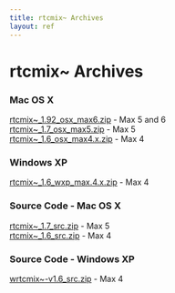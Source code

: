 ```yaml
---
title: rtcmix~ Archives
layout: ref
---
```


# rtcmix~ Archives

### Mac OS X

[rtcmix~\_1.92_osx_max6.zip](http://rtcmix.org/rtcmix~/downloads/rtcmix~_1.92_osx_max6.zip) -
Max 5 and 6  
[rtcmix~\_1.7_osx_max5.zip](http://rtcmix.org/rtcmix~/downloads/rtcmix~_1.7_osx_max5.zip) -
Max 5  
[rtcmix~\_1.6_osx_max4.x.zip](http://rtcmix.org/rtcmix~/downloads/rtcmix~_1.6_osx_max4.x.zip) -
Max 4

### Windows XP

[rtcmix~\_1.6_wxp_max.4.x.zip](http://rtcmix.org/rtcmix~/downloads/rtcmix~_1.6_wxp_max4.x.zip) -
Max 4

### Source Code - Mac OS X

[rtcmix~\_1.7_src.zip](http://rtcmix.org/rtcmix~/downloads/rtcmix~_1.7_src.zip) -
Max 5  
[rtcmix~\_1.6_src.zip](http://rtcmix.org/rtcmix~/downloads/rtcmix~_1.6_src.zip) -
Max 4

### Source Code - Windows XP

[wrtcmix~-v1.6_src.zip](http://rtcmix.org/rtcmix~/downloads/wrtcmix~-v1.6_src.zip) -
Max 4
